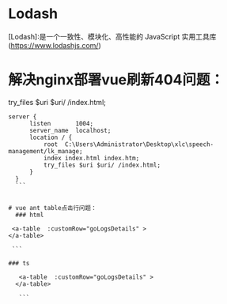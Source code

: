 # Lodash
 [Lodash]:是一个一致性、模块化、高性能的 JavaScript 实用工具库(https://www.lodashjs.com/)

# 解决nginx部署vue刷新404问题：
 try_files $uri $uri/ /index.html;
  ```
  server {
        listen       1004;
        server_name  localhost;
        location / {
            root  C:\Users\Administrator\Desktop\xlc\speech-management/lk_manage;
            index index.html index.htm;
            try_files $uri $uri/ /index.html;
        }
    }
    ```


# vue ant table点击行问题：
    ### html
  ```
     <a-table  :customRow="goLogsDetails" >
    </a-table>

     ```
     
    ### ts
  ```
     <a-table  :customRow="goLogsDetails" >
    </a-table>

     ```